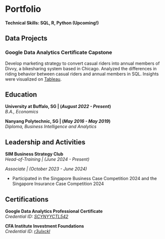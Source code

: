 # Portfolio
**Technical Skills: SQL, R, Python (Upcoming!)**

## Data Projects
### Google Data Analytics Certificate Capstone
Develop marketing strategy to convert casual riders into annual members of Divvy, a bikesharing system based in Chicago. 
Analyzed the differences in riding behavior between casual riders and annual members in SQL. 
Insights were visualized on [Tableau](https://public.tableau.com/views/DivvyMembershipRidingBehavior/DIvvyMembershipRidingData?:language=en-GB&:sid=&:display_count=n&:origin=viz_share_link).

## Education
**University at Buffalo, SG | (_August 2022 - Present_)** <br/>
_B.A., Economics_

**Nanyang Polytechnic, SG | (_May 2016 - May 2019_)** <br/>
*Diploma, Business Intelligence and Analytics*

## Leadership and Activities
**SIM Business Strategy Club** <br/>
_Head-of-Training | (June 2024 - Present)_ <br/>

_Associate | (October 2023 - June 2024)_
- Participated in the Singapore Business Case Competition 2024 and the Singapore Insurance Case Competition 2024

## Certifications
**Google Data Analytics Professional Certificate**<br/>
_Credential ID: [SCYNYYCTL542](https://www.coursera.org/account/accomplishments/professional-cert/SCYNYYCTL542)_

**CFA Institute Investment Foundations**<br/>
_Credential ID: [r3ulxckl](https://basno.com/r3ulxckl)_
